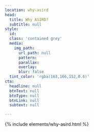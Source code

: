 ```yaml
---
location: why-asird
head:
  title: Why ASIRD?
  subtitle: null
style:
  id:
  class: 'contained grey'
  media:
    img_path:
      url_path: null
      pattern:
      parallax:
      overlay:
      blur: false
  tint_color: 'rgba(163,166,152,0.6)'
cta:
  headline: null
  btnText: null
  btnType: null
  btnLink: null
  subtext: null

---
```

{% include elements/why-asird.html %}
